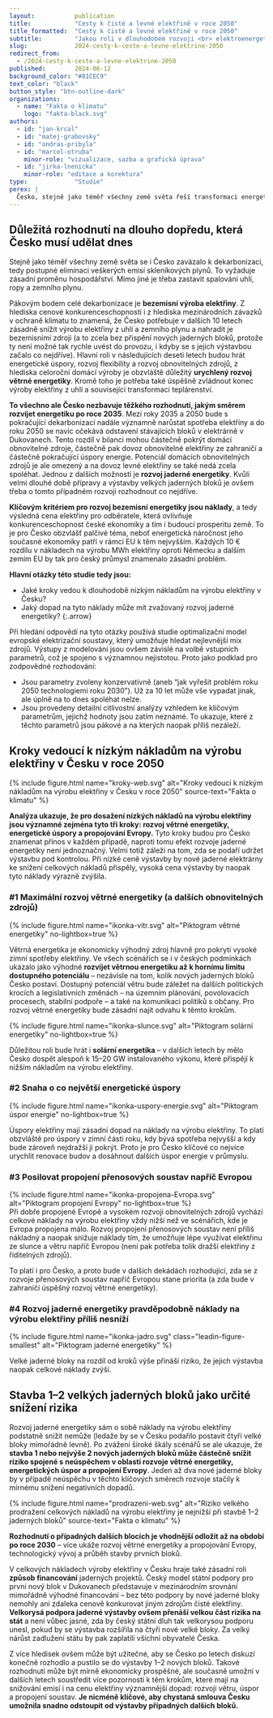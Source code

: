 ```yaml
---
layout:           publication
title:            "Cesty k čisté a levné elektřině v roce 2050"
title_formatted:  "Cesty k čisté a levné elektřině v roce 2050"
subtitle:         "Jakou roli v dlouhodobém rozvoji <br> elektroenergetiky hraje <br> rozvoj jaderné energetiky?"
slug:             2024-cesty-k-ceste-a-levne-elektrine-2050
redirect_from:
  - /2024-cesty-k-ceste-a-levne-elektrine-2050
published:        2024-06-12
background_color: "#81CEC9"
text_color: "black"
button_style: "btn-outline-dark"
organizations:
  - name: "Fakta o klimatu"
    logo: "fakta-black.svg"
authors:
  - id: "jan-krcal"
  - id: "matej-grabovsky"
  - id: "ondras-pribyla"
  - id: "marcel-otruba"
    minor-role: "vizualizace, sazba a grafická úprava"
  - id: "jirka-lnenicka"
    minor-role: "editace a korektura"
type:             "Studie"
perex: |
  Česko, stejně jako téměř všechny země světa řeší transformaci energetiky, aby mělo dostatek levné a čisté elektřiny. Pro posouzení možných cest tímto směrem tato studie přináší celou škálu scénářů pro rok 2050, které se liší ve spotřebě elektřiny, možnostech rozvoje obnovitelných zdrojů v Česku, míře rozvoje jaderné energetiky, stejně jako v míře energetické spolupráce napříč Evropou. Modelování se zaměřuje na otázku, jakým způsobem může Česko dosáhnout levné výroby elektřiny (aby dokázalo být v rámci Evropy konkurenceschopné).
---
```


## Důležitá rozhodnutí na dlouho dopředu, která Česko musí udělat dnes

Stejně jako téměř všechny země světa se i Česko zavázalo k dekarbonizaci, tedy postupné eliminaci veškerých emisí skleníkových plynů. To vyžaduje zásadní proměnu hospodářství. Mimo jiné je třeba zastavit spalování uhlí, ropy a zemního plynu.

Pákovým bodem celé dekarbonizace je **bezemisní výroba elektřiny**. Z hlediska cenové konkurenceschopnosti i z hlediska mezinárodních závazků v ochraně klimatu to znamená, že Česko potřebuje v dalších 10 letech zásadně snížit výrobu elektřiny z uhlí a zemního plynu a nahradit je bezemisními zdroji (a to zcela bez přispění nových jaderných bloků, protože ty není možné tak rychle uvést do provozu, i kdyby se s jejich výstavbou začalo co nejdříve). Hlavní roli v následujících deseti letech budou hrát energetické úspory, rozvoj flexibility a rozvoj obnovitelných zdrojů, z hlediska celoroční domácí výroby je obzvláště důležitý **urychlený rozvoj větrné energetiky**. Kromě toho je potřeba také úspěšně zvládnout konec výroby elektřiny z uhlí a související transformaci teplárenství.

**To všechno ale Česko nezbavuje těžkého rozhodnutí, jakým směrem rozvíjet energetiku po roce 2035**. Mezi roky 2035 a 2050 bude s pokračující dekarbonizací nadále významně narůstat spotřeba elektřiny a do roku 2050 se navíc očekává odstavení stávajících bloků v elektrárně v Dukovanech. Tento rozdíl v bilanci mohou částečně pokrýt domácí obnovitelné zdroje, částečně pak dovoz obnovitelné elektřiny ze zahraničí a částečně pokračující úspory energie. Potenciál domácích obnovitelných zdrojů je ale omezený a na dovoz levné elektřiny se také nedá zcela spoléhat. Jednou z dalších možností je **rozvoj jaderné energetiky**. Kvůli velmi dlouhé době přípravy a výstavby velkých jaderných bloků je ovšem třeba o tomto případném rozvoji rozhodnout co nejdříve.

**Klíčovým kritériem pro rozvoj bezemisní energetiky jsou náklady**, a tedy výsledná cena elektřiny pro odběratele, která ovlivňuje konkurenceschopnost české ekonomiky a tím i budoucí prosperitu země. To je pro Česko obzvlášť palčivé téma, neboť energetická náročnost jeho současné ekonomiky patří v rámci EU k těm nejvyšším. Každých 10 € rozdílu v nákladech na výrobu MWh elektřiny oproti Německu a dalším zemím EU by tak pro český průmysl znamenalo zásadní problém.

**Hlavní otázky této studie tedy jsou:**
- Jaké kroky vedou k dlouhodobě nízkým nákladům na výrobu elektřiny v Česku?
- Jaký dopad na tyto náklady může mít zvažovaný rozvoj jaderné energetiky?
{:.arrow}

Při hledání odpovědí na tyto otázky používá studie optimalizační model evropské elektrizační soustavy, který umožňuje hledat nejlevnější mix zdrojů. Výstupy z modelování jsou ovšem závislé na volbě vstupních parametrů, což je spojeno s významnou nejistotou. Proto jako podklad pro zodpovědné rozhodování:
- Jsou parametry zvoleny konzervativně (aneb “jak vyřešit problém roku 2050 technologiemi roku 2030”). Už za 10 let může vše vypadat jinak, ale úplně na to dnes spoléhat nelze.
- Jsou provedeny detailní citlivostní analýzy vzhledem ke klíčovým parametrům, jejichž hodnoty jsou zatím neznámé. To ukazuje, které z těchto parametrů jsou pákové a na kterých naopak příliš nezáleží.

## Kroky vedoucí k nízkým nákladům na výrobu elektřiny v Česku v roce 2050

{% include figure.html
    name="kroky-web.svg"
    alt="Kroky vedoucí k nízkým nákladům na výrobu elektřiny v Česku v roce 2050"
    source-text="Fakta o klimatu"
%}

**Analýza ukazuje, že pro dosažení nízkých nákladů na výrobu elektřiny jsou významné zejména tyto tři kroky: rozvoj větrné energetiky, energetické úspory a propojování Evropy.** Tyto kroky budou pro Česko znamenat přínos v každém případě, naproti tomu efekt rozvoje jaderné energetiky není jednoznačný. Velmi totiž záleží na tom, zda se podaří udržet výstavbu pod kontrolou. Při nízké ceně výstavby by nové jaderné elektrárny ke snížení celkových nákladů přispěly, vysoká cena výstavby by naopak tyto náklady výrazně zvýšila.

### #1 Maximální rozvoj větrné energetiky (a dalších obnovitelných zdrojů)

<div class="grid-figures studie-2050-kroky" markdown="1">
{% include figure.html
    name="ikonka-vitr.svg"
    alt="Piktogram větrné energetiky"
    no-lightbox=true
%}

Větrná energetika je ekonomicky výhodný zdroj hlavně pro pokrytí vysoké zimní spotřeby elektřiny. Ve všech scénářích se i v českých podmínkách ukázalo jako výhodné **rozvíjet větrnou energetiku až k hornímu limitu dostupného potenciálu** – nezávisle na tom, kolik nových jaderných bloků Česko postaví. Dostupný potenciál větru bude záležet na dalších politických krocích a legislativních změnách – na územním plánování, povolovacích procesech, stabilní podpoře – a také na komunikaci politiků s občany. Pro rozvoj větrné energetiky bude zásadní najít odvahu k těmto krokům.

{% include figure.html
    name="ikonka-slunce.svg"
    alt="Piktogram solární energetiky"
    no-lightbox=true
%}

Důležitou roli bude hrát i **solární energetika** – v dalších letech by mělo Česko dospět alespoň k 15–20 GW instalovaného výkonu, které přispějí k nižším nákladům na výrobu elektřiny.
</div>

### #2 Snaha o co největší energetické úspory

<div class="grid-figures studie-2050-kroky" markdown="1">
{% include figure.html
    name="ikonka-uspory-energie.svg"
    alt="Piktogram úspor energie"
    no-lightbox=true
%}

Úspory elektřiny mají zásadní dopad na náklady na výrobu elektřiny. To platí obzvláště pro úspory v zimní části roku, kdy bývá spotřeba nejvyšší a kdy bude zároveň nejdražší ji pokrýt. Proto je pro Česko klíčové co nejvíce urychlit renovace budov a dosáhnout dalších úspor energie v průmyslu.
</div>

### #3 Posilovat propojení přenosových soustav napříč Evropou

<div class="grid-figures studie-2050-kroky" markdown="1">
{% include figure.html
    name="ikonka-propojena-Evropa.svg"
    alt="Piktogram propojení Evropy"
    no-lightbox=true
%}

<div markdown="1">
Při dobře propojené Evropě a vysokém rozvoji obnovitelných zdrojů vychází celkové náklady na výrobu elektřiny vždy nižší než ve scénářích, kde je Evropa propojena málo. Rozvoj propojení přenosových soustav není příliš nákladný a naopak snižuje náklady tím, že umožňuje lépe využívat elektřinu ze slunce a větru napříč Evropou (není pak potřeba tolik dražší elektřiny z řiditelných zdrojů).

To platí i pro Česko, a proto bude v dalších dekádách rozhodující, zda se z rozvoje přenosových soustav napříč Evropou stane priorita (a zda bude v zahraničí úspěšný rozvoj větrné energetiky).
</div>
</div>

### #4 Rozvoj jaderné energetiky pravděpodobně náklady na výrobu elektřiny příliš nesníží

<div class="grid-figures studie-2050-kroky" markdown="1">
{% include figure.html
    name="ikonka-jadro.svg"
    class="leadin-figure-smallest"
    alt="Piktogram jaderné energetiky"
%}

Velké jaderné bloky na rozdíl od kroků výše přináší riziko, že jejich výstavba naopak celkové náklady zvýší.
</div>

## Stavba 1–2 velkých jaderných bloků jako určité snížení rizika

Rozvoj jaderné energetiky sám o sobě náklady na výrobu elektřiny podstatně snížit nemůže (ledaže by se v Česku podařilo postavit čtyři velké bloky mimořádně levně). Po zvážení široké škály scénářů se ale ukazuje, že **stavba 1 nebo nejvýše 2 nových jaderných bloků může částečně snížit riziko spojené s neúspěchem v oblasti rozvoje větrné energetiky, energetických úspor a propojení Evropy**. Jeden až dva nové jaderné bloky by v případě neúspěchu v těchto klíčových směrech rozvoje stačily k mírnému snížení negativních dopadů.

{% include figure.html
    name="prodrazeni-web.svg"
    alt="Riziko velkého prodražení celkových nákladů na výrobu elektřiny je nejnižší při stavbě 1–2 jaderných bloků"
    source-text="Fakta o klimatu"
%}

**Rozhodnutí o případných dalších blocích je vhodnější odložit až na období po roce 2030** – více ukáže rozvoj větrné energetiky a propojování Evropy, technologický vývoj a průběh stavby prvních bloků.

V celkových nákladech výroby elektřiny v Česku hraje také zásadní roli **způsob financování** jaderných projektů. Český model státní podpory pro první nový blok v Dukovanech představuje v mezinárodním srovnání mimořádně výhodné financování – bez této podpory by nové jaderné bloky nemohly ani zdaleka cenově konkurovat jiným zdrojům čisté elektřiny. **Velkorysá podpora jaderné výstavby ovšem přenáší velkou část rizika na stát** a není vůbec jasné, zda by český státní dluh tak velkorysou podporu unesl, pokud by se výstavba rozšířila na čtyři nové velké bloky. Za velký nárůst zadlužení státu by pak zaplatili všichni obyvatelé Česka.

Z více hledisek ovšem může být užitečné, aby se Česko po letech diskuzí konečně rozhodlo a pustilo se do výstavby 1–2 nových bloků. Takové rozhodnutí může být mírně ekonomicky prospěšné, ale současně umožní v dalších letech soustředit více pozornosti k těm krokům, které mají na snižování emisí i na cenu elektřiny významnější dopad: rozvoji větru, úspor a propojení soustav. **Je nicméně klíčové, aby chystaná smlouva Česku umožnila snadno odstoupit od výstavby případných dalších bloků.**
